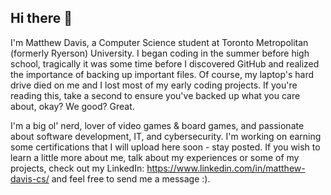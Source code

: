## Hi there 👋
I'm Matthew Davis, a Computer Science student at Toronto Metropolitan (formerly Ryerson) University.
I began coding in the summer before high school, tragically it was some time before I discovered GitHub and realized the importance of backing up important files. Of course, my laptop's hard drive died on me and I lost most of my early coding projects. If you're reading this, take a second to ensure you've backed up what you care about, okay? We good? Great.

I'm a big ol' nerd, lover of video games & board games, and passionate about software development, IT, and cybersecurity. I'm working on earning some certifications that I will upload here soon - stay posted.
If you wish to learn a little more about me, talk about my experiences or some of my projects, check out my LinkedIn: https://www.linkedin.com/in/matthew-davis-cs/ and feel free to send me a message :).

<!--
**Shmath64/Shmath64** is a ✨ _special_ ✨ repository because its `README.md` (this file) appears on your GitHub profile.

Here are some ideas to get you started:

- 🔭 I’m currently working on ...
- 🌱 I’m currently learning ...
- 👯 I’m looking to collaborate on ...
- 🤔 I’m looking for help with ...
- 💬 Ask me about ...
- 📫 How to reach me: ...
- 😄 Pronouns: ...
- ⚡ Fun fact: ...
-->
